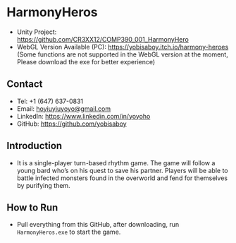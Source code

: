 # HarmonyHeros
- Unity Project: https://github.com/CR3XX12/COMP390_001_HarmonyHero
- WebGL Version Available (PC): https://yobisaboy.itch.io/harmony-heroes
  (Some functions are not supported in the WebGL version at the moment, Please download the exe for better experience)
  
## Contact
- Tel: +1 (647) 637-0831
- Email: hoyiuyiuyoyo@gmail.com
- LinkedIn: https://www.linkedin.com/in/yoyoho
- GitHub: https://github.com/yobisaboy

## Introduction
- It is a single-player turn-based rhythm game. The game will follow a young bard who’s on his quest to save his partner. Players will be able to battle infected monsters found in the overworld and fend for themselves by purifying them.

## How to Run
- Pull everything from this GitHub, after downloading, run `HarmonyHeros.exe` to start the game.


